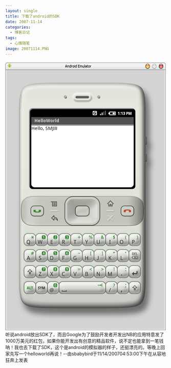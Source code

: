 ```yaml
---
layout: single
title: 下载了android的SDK
date: 2007-11-14
categories:
  - 博客日记
tags:
  - 心情随笔
image: 20071114.PNG
---
```

![](20071114-1.PNG)
听说android放出SDK了，而且Google为了鼓励开发者开发出NB的应用特意发了1000万美元的红包，如果你能开发出有创意的精品软件，说不定也能拿到一笔钱呐！我也去下载了SDK，这个是android的模拟器的样子，还挺漂亮的。等晚上回家先写一个helloworld再说！--由sbabybird于11/14/200704&#58;53&#58;00下午在从容地狂奔上发表

